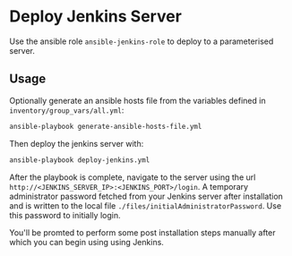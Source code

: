 # Deploy Jenkins Server

Use the ansible role `ansible-jenkins-role` to deploy to a parameterised server.

## Usage

Optionally generate an ansible hosts file from the variables defined in `inventory/group_vars/all.yml`:

```bash
ansible-playbook generate-ansible-hosts-file.yml
```

Then deploy the jenkins server with:

```bash
ansible-playbook deploy-jenkins.yml
```

After the playbook is complete, navigate to the server using the url `http://<JENKINS_SERVER_IP>:<JENKINS_PORT>/login`. A temporary administrator password fetched from your Jenkins server after installation and is written to the local file `./files/initialAdministratorPassword`. Use this password to initially login.

You'll be promted to perform some post installation steps manually after which you can begin using using Jenkins.


